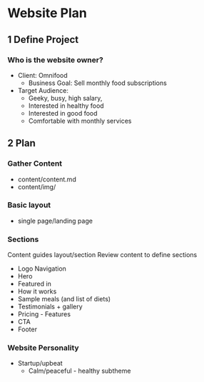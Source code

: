 # Website Plan

## 1 Define Project

### Who is the website owner?

- Client: Omnifood
  - Business Goal: Sell monthly food subscriptions
- Target Audience:
  - Geeky, busy, high salary,
  - Interested in healthy food
  - Interested in good food
  - Comfortable with monthly services

## 2 Plan

### Gather Content

- content/content.md
- content/img/

### Basic layout

- single page/landing page

### Sections

Content guides layout/section
Review content to define sections

- Logo Navigation
- Hero
- Featured in
- How it works
- Sample meals (and list of diets)
- Testimonials + gallery
- Pricing - Features
- CTA
- Footer

### Website Personality

- Startup/upbeat
  - Calm/peaceful - healthy subtheme

